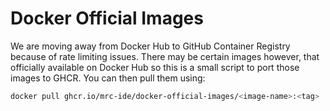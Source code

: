 # Docker Official Images

We are moving away from Docker Hub to GitHub Container Registry because of rate limiting issues. There may be certain images however, that officially available on Docker Hub so this is a small script to port those images to GHCR. You can then pull them using:

```bash
docker pull ghcr.io/mrc-ide/docker-official-images/<image-name>:<tag>
```
